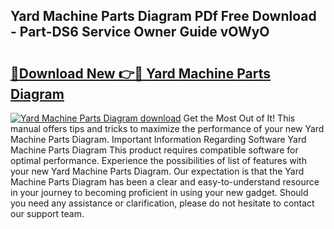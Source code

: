 ## Yard Machine Parts Diagram PDf Free Download - Part-DS6 Service Owner Guide vOWyO

# <h2><a href="http://dfmwht.blite.top/?on=Yard+Machine+Parts+Diagram">🔗Download New 👉🔴 Yard Machine Parts Diagram</a></h2>

[![Yard Machine Parts Diagram download](https://i.imgur.com/lujVjoI.png)](http://dfmwht.blite.top/?on=Yard+Machine+Parts+Diagram)
Get the Most Out of It! This manual offers tips and tricks to maximize the performance of your new Yard Machine Parts Diagram. Important Information Regarding Software Yard Machine Parts Diagram This product requires compatible software for optimal performance. Experience the possibilities of list of features with your new Yard Machine Parts Diagram. Our expectation is that the Yard Machine Parts Diagram has been a clear and easy-to-understand resource in your journey to becoming proficient in using your new gadget. Should you need any assistance or clarification, please do not hesitate to contact our support team.
